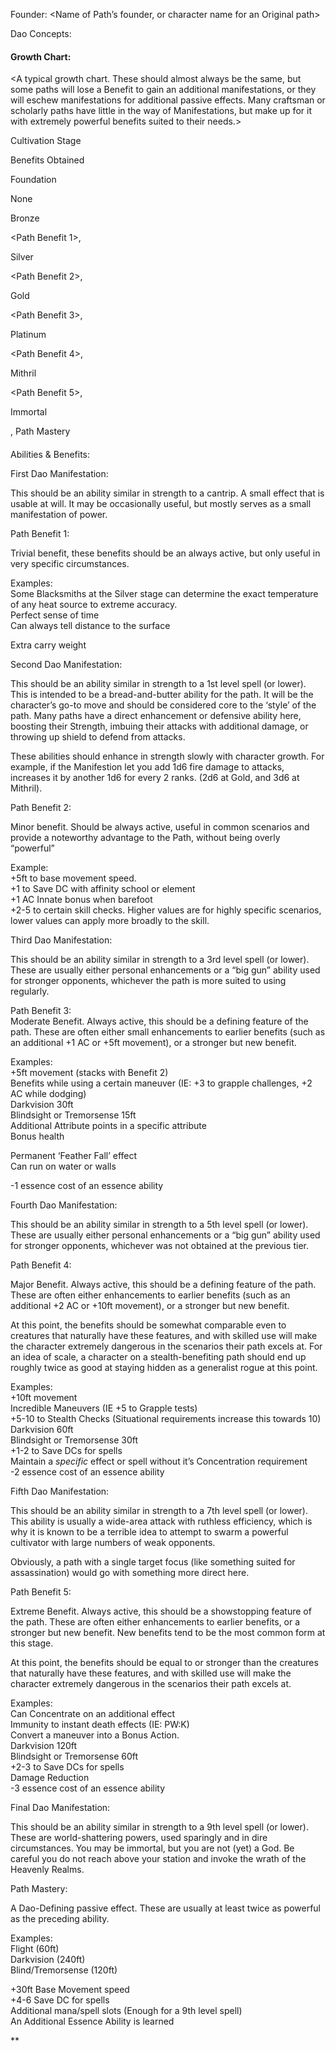 
Founder: <Name of Path’s founder, or character name for an Original path>

Dao Concepts: <Themes of the concept. This should be very general and limited in the early stages for an original path. Allow it to be refined as the character advances..>

  

#### Growth Chart:  
<A typical growth chart. These should almost always be the same, but some paths will lose a Benefit to gain an additional manifestations, or they will eschew manifestations for additional passive effects. Many craftsman or scholarly paths have little in the way of Manifestations, but make up for it with extremely powerful benefits suited to their needs.>

  

Cultivation Stage

Benefits Obtained

Foundation

None

Bronze

<Path Benefit 1>,<First Dao Manifestation>

Silver

<Path Benefit 2>, <Second Dao>

Gold

<Path Benefit 3>, <Third Dao>

Platinum

<Path Benefit 4>, <Fourth Dao>

Mithril

<Path Benefit 5>, <Fifth Dao>

Immortal

<Final Dao>, Path Mastery

  

####   
  
Abilities & Benefits:

  

First Dao Manifestation:

This should be an ability similar in strength to a cantrip. A small effect that is usable at will. It may be occasionally useful, but mostly serves as a small manifestation of power.  
  
Path Benefit 1:

Trivial benefit, these benefits should be an always active, but only useful in very specific circumstances.  
  
Examples:  
Some Blacksmiths at the Silver stage can determine the exact temperature of any heat source to extreme accuracy.  
Perfect sense of time  
Can always tell distance to the surface

Extra carry weight

  
  
Second Dao Manifestation:

This should be an ability similar in strength to a 1st level spell (or lower). This is intended to be a bread-and-butter ability for the path. It will be the character’s go-to move and should be considered core to the ‘style’ of the path. Many paths have a direct enhancement or defensive ability here, boosting their Strength, imbuing their attacks with additional damage, or throwing up shield to defend from attacks.  
  
These abilities should enhance in strength slowly with character growth. For example, if the Manifestion let you add 1d6 fire damage to attacks, increases it by another 1d6 for every 2 ranks. (2d6 at Gold, and 3d6 at Mithril).  
  
Path Benefit 2:

Minor benefit. Should be always active, useful in common scenarios and provide a noteworthy advantage to the Path, without being overly “powerful”  
  
Example:  
+5ft to base movement speed.  
+1 to Save DC with affinity school or element  
+1 AC Innate bonus when barefoot  
+2-5 to certain skill checks. Higher values are for highly specific scenarios, lower values can apply more broadly to the skill.  
  
  

  
Third Dao Manifestation:

This should be an ability similar in strength to a 3rd level spell (or lower). These are usually either personal enhancements or a “big gun” ability used for stronger opponents, whichever the path is more suited to using regularly.  
  
  
  
Path Benefit 3:  
Moderate Benefit. Always active, this should be a defining feature of the path. These are often either small enhancements to earlier benefits (such as an additional +1 AC or +5ft movement), or a stronger but new benefit.  
  
Examples:  
+5ft movement (stacks with Benefit 2)  
Benefits while using a certain maneuver (IE: +3 to grapple challenges, +2 AC while dodging)  
Darkvision 30ft  
Blindsight or Tremorsense 15ft  
Additional Attribute points in a specific attribute  
Bonus health

Permanent ‘Feather Fall’ effect  
Can run on water or walls

-1 essence cost of an essence ability  
  
  

  
Fourth Dao Manifestation:

This should be an ability similar in strength to a 5th level spell (or lower). These are usually either personal enhancements or a “big gun” ability used for stronger opponents, whichever was not obtained at the previous tier.  
  
Path Benefit 4:

Major Benefit. Always active, this should be a defining feature of the path. These are often either enhancements to earlier benefits (such as an additional +2 AC or +10ft movement), or a stronger but new benefit.  
  
At this point, the benefits should be somewhat comparable even to creatures that naturally have these features, and with skilled use will make the character extremely dangerous in the scenarios their path excels at. For an idea of scale, a character on a stealth-benefiting path should end up roughly twice as good at staying hidden as a generalist rogue at this point.  
  
Examples:  
+10ft movement  
Incredible Maneuvers (IE +5 to Grapple tests)  
+5-10 to Stealth Checks (Situational requirements increase this towards 10)  
Darkvision 60ft  
Blindsight or Tremorsense 30ft  
+1-2 to Save DCs for spells  
Maintain a *specific* effect or spell without it’s Concentration requirement  
-2 essence cost of an essence ability  
  
Fifth Dao Manifestation:

This should be an ability similar in strength to a 7th level spell (or lower). This ability is usually a wide-area attack with ruthless efficiency, which is why it is known to be a terrible idea to attempt to swarm a powerful cultivator with large numbers of weak opponents.  
  
Obviously, a path with a single target focus (like something suited for assassination) would go with something more direct here.  
  
Path Benefit 5:

Extreme Benefit. Always active, this should be a showstopping feature of the path. These are often either enhancements to earlier benefits, or a stronger but new benefit. New benefits tend to be the most common form at this stage.  
  
At this point, the benefits should be equal to or stronger than the creatures that naturally have these features, and with skilled use will make the character extremely dangerous in the scenarios their path excels at.  
  
Examples:  
Can Concentrate on an additional effect  
Immunity to instant death effects (IE: PW:K)  
Convert a maneuver into a Bonus Action.  
Darkvision 120ft  
Blindsight or Tremorsense 60ft  
+2-3 to Save DCs for spells  
Damage Reduction  
-3 essence cost of an essence ability  
  
  
Final Dao Manifestation:

This should be an ability similar in strength to a 9th level spell (or lower). These are world-shattering powers, used sparingly and in dire circumstances. You may be immortal, but you are not (yet) a God. Be careful you do not reach above your station and invoke the wrath of the Heavenly Realms.  
  
Path Mastery:

A Dao-Defining passive effect. These are usually at least twice as powerful as the preceding ability.  
  
Examples:  
Flight (60ft)  
Darkvision (240ft)  
Blind/Tremorsense (120ft)

+30ft Base Movement speed  
+4-6 Save DC for spells  
Additional mana/spell slots (Enough for a 9th level spell)  
An Additional Essence Ability is learned  
  
  
  
  
  
  
  

  
**